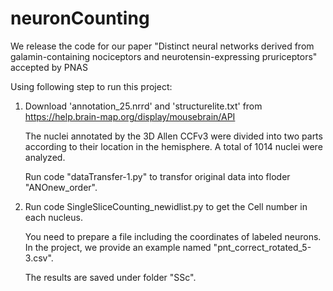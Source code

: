 # neuronCounting
We release the code for our paper "Distinct neural networks derived from galamin-containing nociceptors and neurotensin-expressing pruriceptors" accepted by PNAS 

Using following step to run this project:

1. Download 'annotation_25.nrrd' and 'structurelite.txt' from https://help.brain-map.org/display/mousebrain/API
   
   The nuclei annotated by the 3D Allen CCFv3 were divided into two parts according to their location in the hemisphere. A total of 1014 nuclei were analyzed.
   
   Run code "dataTransfer-1.py" to transfor original data into floder "ANOnew_order".

2. Run code SingleSliceCounting_newidlist.py to get the Cell number in each nucleus. 

   You need to prepare a file including the coordinates of labeled neurons. In the project, we provide an example named "pnt_correct_rotated_5-3.csv". 
   
   The results are saved under folder "SSc".
